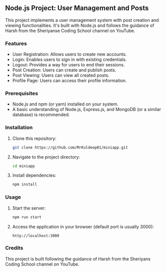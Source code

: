 ## Node.js Project: User Management and Posts

This project implements a user management system with post creation and viewing functionalities. It's built with Node.js and follows the guidance of Harsh from the Sheriyanse Coding School channel on YouTube.

### Features

* User Registration: Allows users to create new accounts.
* Login: Enables users to sign in with existing credentials.
* Logout: Provides a way for users to end their sessions.
* Post Creation: Users can create and publish posts.
* Post Viewing: Users can view all created posts.
* Profile Page: Users can access their profile information.

### Prerequisites

* Node.js and npm (or yarn) installed on your system.
* A basic understanding of Node.js, Express.js, and MongoDB (or a similar database) is recommended.

### Installation

1. Clone this repository:

   ```bash
   git clone https://github.com/MrKuldeep01/miniapp.git
   ```

2. Navigate to the project directory:

   ```bash
   cd miniapp
   ```

3. Install dependencies:

   ```bash
   npm install
   ```

### Usage

1. Start the server:

   ```bash
   npm run start
   ```

2. Access the application in your browser (default port is usually 3000):

   ```
   http://localhost:3000
   ```

### Credits

This project is built following the guidance of Harsh from the Sheriyans Coding School channel on YouTube.
